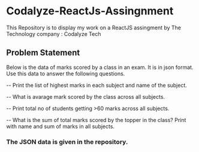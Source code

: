 # Codalyze-ReactJs-Assingnment

This Repository is to display my work on a ReactJS assingment by The Technology company : Codalyze Tech

## Problem Statement 

Below is the data of marks scored by a class in an exam. It is in json format. Use this data to answer the following questions.

-- Print the list of highest marks in each subject and name of the subject.

-- What is avarage mark scored by the class across all subjects.
   
-- Print total no  of students getting >60 marks across all subjects.
   
-- What is the sum of total marks scored by the topper in the class? Print with name and sum of marks in all subjects.

### The JSON data is given in the repository.
  



